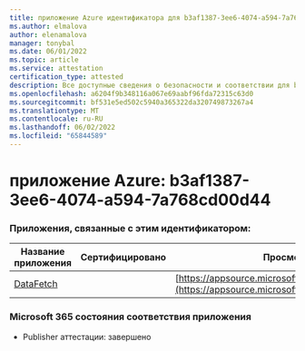 ```yaml
---
title: приложение Azure идентификатора для b3af1387-3ee6-4074-a594-7a768cd00d44
ms.author: elmalova
author: elenamalova
manager: tonybal
ms.date: 06/01/2022
ms.topic: article
ms.service: attestation
certification_type: attested
description: Все доступные сведения о безопасности и соответствии для b3af1387-3ee6-4074-a594-7a768cd00d44.
ms.openlocfilehash: a6204f9b348116a067e69aabf96fda72315c63d0
ms.sourcegitcommit: bf531e5ed502c5940a365322da320749873267a4
ms.translationtype: MT
ms.contentlocale: ru-RU
ms.lasthandoff: 06/02/2022
ms.locfileid: "65844589"
---
```

# <a name="azure-app-id-b3af1387-3ee6-4074-a594-7a768cd00d44"></a>приложение Azure: b3af1387-3ee6-4074-a594-7a768cd00d44


### <a name="apps-associated-with-this-id"></a>Приложения, связанные с этим идентификатором:
| **Название приложения** | **Сертифицировано** | **Просмотр в AppSource** |
|--------------|---------------|-----------------------|
| [DataFetch](../forward/WA200003961.md) |  | [https://appsource.microsoft.com/product/office/WA200003961](https://appsource.microsoft.com/product/office/WA200003961) |

### <a name="microsoft-365-app-compliance-status"></a>Microsoft 365 состояния соответствия приложения
- Publisher аттестации: завершено

